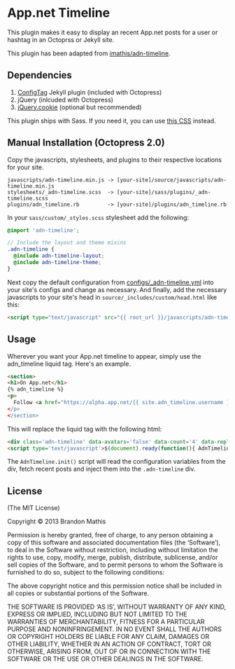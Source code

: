 # App.net Timeline

This plugin makes it easy to display an recent App.net posts for a user or hashtag in an Octoprss or Jekyll site.

This plugin has been adapted from [imathis/adn-timeline](https://github.com/imathis/adn-timeline).

## Dependencies

1. [ConfigTag](https://github.com/octopress/config-tag) Jekyll plugin (included with Octopress)
2. jQuery (inlcuded with Octopress)
3. [jQuery.cookie](https://github.com/imathis/adn-timeline/blob/master/javascripts/lib/jquery.cookie.min.js) (optional but recommended)

This plugin ships with Sass. If you need it, you can use [this CSS](https://github.com/imathis/adn-timeline/blob/master/stylesheets/adn-timeline.css) instead.

## Manual Installation (Octopress 2.0)

Copy the javascripts, stylesheets, and plugins to their respective locations for your site.

```
javascripts/adn-timeline.min.js -> [your-site]/source/javascripts/adn-timeline.min.js
stylesheets/_adn-timeline.scss  -> [your-site]/sass/plugins/_adn-timeline.scss
plugins/adn_timeline.rb         -> [your-site]/plugins/adn_timeline.rb
```

In your `sass/custom/_styles.scss` stylesheet add the following:

```scss
@import 'adn-timeline';

// Include the layout and theme mixins
.adn-timeline {
  @include adn-timeline-layout;
  @include adn-timeline-theme;
}
```

Next copy the default configuration from [configs/_adn-timeline.yml](https://github.com/octopress/adn-timeline/blob/master/configs/_adn-timeline.yml) into your site's configs and change as necessary. And finally, add the necessary javascripts to your site's head in `source/_includes/custom/head.html` like this:

```html
<script type="text/javascript" src="{{ root_url }}/javascripts/adn-timeline.js"></script>
```

## Usage

Wherever you want your App.net timeline to appear, simply use the adn_timeline liquid tag. Here's an example.

```html
<section>
<h1>On App.net</h1>
{% adn_timeline %}
<p>
  Follow <a href="https://alpha.app.net/{{ site.adn_timeline.username }}>@{{ site.adn_timeline.username }}</a>.
</p>
</section>
```

This will replace the liquid tag with the following html:

```html
<div class='adn-timeline' data-avatars='false' data-count='4' data-replies='false' data-reposts='false' data-username='your-username'></div>
<script type='text/javascript'>$(document).ready(function(){ AdnTimeline.init() })</script>
```

The `AdnTimeline.init()` script will read the configuration variables from the div, fetch recent posts and inject them into the `.adn-timeline` div.

## License
(The MIT License)

Copyright © 2013 Brandon Mathis

Permission is hereby granted, free of charge, to any person obtaining a copy of this software and associated documentation files (the ‘Software’), to deal in the Software without restriction, including without limitation the rights to use, copy, modify, merge, publish, distribute, sublicense, and/or sell copies of the Software, and to permit persons to whom the Software is furnished to do so, subject to the following conditions:

The above copyright notice and this permission notice shall be included in all copies or substantial portions of the Software.

THE SOFTWARE IS PROVIDED ‘AS IS’, WITHOUT WARRANTY OF ANY KIND, EXPRESS OR IMPLIED, INCLUDING BUT NOT LIMITED TO THE WARRANTIES OF MERCHANTABILITY, FITNESS FOR A PARTICULAR PURPOSE AND NONINFRINGEMENT. IN NO EVENT SHALL THE AUTHORS OR COPYRIGHT HOLDERS BE LIABLE FOR ANY CLAIM, DAMAGES OR OTHER LIABILITY, WHETHER IN AN ACTION OF CONTRACT, TORT OR OTHERWISE, ARISING FROM, OUT OF OR IN CONNECTION WITH THE SOFTWARE OR THE USE OR OTHER DEALINGS IN THE SOFTWARE.
